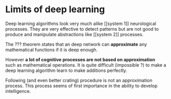 # Limits of deep learning

Deep learning algorithms look very much alike [[system 1]] neurological processes. They are very effective to detect patterns but are not good to produce and manipulate abstractions like [[system 2]] processes.

The ??? theorem states that an deep network can **approximate** any mathematical functions if it is deep enough. 

However **a lot of cognitive processes are not based on approximation** such as mathematical operations. 
It is quite difficult (impossible ?) to make a deep learning algorithm learn to make additions perfectly. 

Following (and even better crating) procedure is not an approximation process. This process seems of first importance in the ability to develop intelligence.



